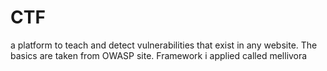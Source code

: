 # CTF
a platform to teach and detect vulnerabilities that exist in any website. The basics are taken from OWASP site. Framework i applied called mellivora 
